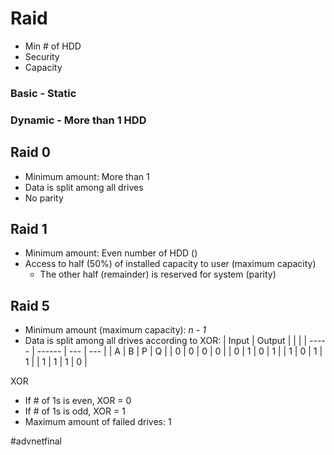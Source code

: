 # Raid
- Min # of HDD
- Security
- Capacity

### Basic - Static
### Dynamic - More than 1 HDD

## Raid 0
- Minimum amount: More than 1
- Data is split among all drives
- No parity


## Raid 1
- Minimum amount: Even number of HDD ()
- Access to half (50%) of installed capacity to user (maximum capacity)
	- The other half (remainder) is reserved for system (parity)

## Raid 5
- Minimum amount (maximum capacity): *n - 1*
- Data is split among all drives according to XOR:
	| Input | Output |     |     |
	| ----- | ------ | --- | --- |
	| A     | B      | P   | Q   |
	| 0     | 0      | 0   | 0   |
	| 0     | 1      | 0   | 1   |
	| 1     | 0      | 1   | 1   |
	| 1     | 1      | 1   | 0   |

XOR
- If # of 1s is even, XOR = 0
- If # of 1s is odd, XOR = 1
- Maximum amount of failed drives: 1

#advnetfinal 